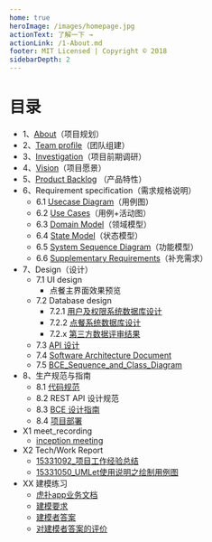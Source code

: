 ```yaml
---
home: true
heroImage: /images/homepage.jpg
actionText: 了解一下 →
actionLink: /1-About.md
footer: MIT Licensed | Copyright © 2018
sidebarDepth: 2
---
```




# 目录

  

- 1、[About](./1-About.md)（项目规划）
- 2、[Team profile](./2-Team_profile.md)（团队组建）
- 3、[Investigation](./3-Investigation.md)（项目前期调研）
- 4、[Vision](./4-Vision.md)（项目愿景）
- 5、[Product Backlog](./5-Product_Backlog.md) （产品特性）
- 6、Requirement specification（需求规格说明）
  - 6.1 [Usecase Diagram](./6-Requirement_specification/6.1-Usecase_Diagram.md)（用例图）
  - 6.2 [Use Cases](./6-Requirement_specification/6.2-Use_Cases.md)（用例+活动图）
  - 6.3 [Domain Model](./6-Requirement_specification/6.3-Domain_Model.md)（领域模型）
  - 6.4 [State Model](./6-Requirement_specification/6.4-State_Model.md)（状态模型）
  - 6.5 [System Sequence Diagram](./6-Requirement_specification/6.5-System_Sequence_Diagram.md)（功能模型）
  - 6.6 [Supplementary Requirements](./6-Requirement_specification/6.6-Supplementary_Requirements.md)（补充需求）
- 7、Design（设计）
  - 7.1 UI design
    - 点餐主界面效果预览
  - 7.2 Database design
    - 7.2.1 [用户及权限系统数据库设计](./7-Design/7.2_database_design.md)
    - 7.2.2 [点餐系统数据库设计](./7-Design/7.2_database_design.md)
    - 7.2.x [第三方数据评审结果](./7-Design/7.2_database_design.md)
  - 7.3 [API 设计](./7-Design/7.3-API设计/ReadMe.md)
  - 7.4 [Software Architecture Document](/DashBoard/Software_Architecture_Document.pdf)
  - 7.5 [BCE_Sequence_and_Class_Diagram](./7-Design/7.5-SequenceAndClassDiagram.md)
- 8、生产规范与指南
  - 8.1 [代码规范](./8-生产规范与指南/8.1-代码规范.md)
  - 8.2 REST API 设计规范
  - 8.3 [BCE 设计指南](./8-生产规范与指南/8.3-框架目录设计与逻辑架构与ECB的关系.md)
  - 8.4 [项目部署](./8-生产规范与指南/8.4-ooad部署文档.md)
- X1 meet_recording
  - [inception meeting](./X1_meet_recording/inception_meeting.md)
- X2 Tech/Work Report
  - [15331092_项目工作经验总结](./X2_Tech&&Work_Report/15331092_项目工作经验总结.md)
  - [15331050_UMLet使用说明之绘制用例图](./X2_Tech&&Work_Report/15331050_UMLet_使用说明之绘制用例图.md)
- XX 建模练习
  - [虎扑app业务文档](/DashBoard/Hupu_app.pdf)
  - [建模要求](./XX_建模练习/XX.2-建模要求.md)
  - [建模者答案](./XX_建模练习/XX.3-建模者答案与评价/建模者答案/15331006/answer.md)
  - [对建模者答案的评价](./XX_建模练习/XX.3-建模者答案与评价/Comment_to_answer.md)

